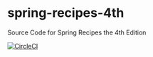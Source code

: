 # spring-recipes-4th
Source Code for Spring Recipes the 4th Edition

[![CircleCI](https://circleci.com/gh/mdeinum/spring-recipes-4th.svg?style=svg)](https://circleci.com/gh/mdeinum/spring-recipes-4th)
